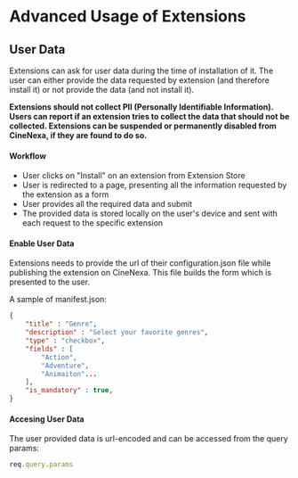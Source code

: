 # Advanced Usage of Extensions

## User Data
Extensions can ask for user data during the time of installation of it. The user can either provide the data requested by extension (and therefore install it) or not provide the data (and not install it).

**Extensions should not collect PII (Personally Identifiable Information). Users can report if an extension tries to collect the data that should not be collected. Extensions can be suspended or permanently disabled from CineNexa, if they are found to do so.**

#### Workflow
- User clicks on "Install" on an extension from Extension Store
- User is redirected to a page, presenting all the information requested by the extension as a form
- User provides all the required data and submit
- The provided data is stored locally on the user's device and sent with each request to the specific extension


#### Enable User Data
Extensions needs to provide the url of their configuration.json file while publishing the extension on CineNexa. This file builds the form which is presented to the user.

A sample of manifest.json:
```json
{
    "title" : "Genre",
    "description" : "Select your favorite genres",
    "type" : "checkbox",
    "fields" : [
        "Action",
        "Adventure",
        "Animaiton"...
    ],
    "is_mandatory" : true,
}
```

#### Accesing User Data
The user provided data is url-encoded and can be accessed from the query params:
```js
req.query.params
```
